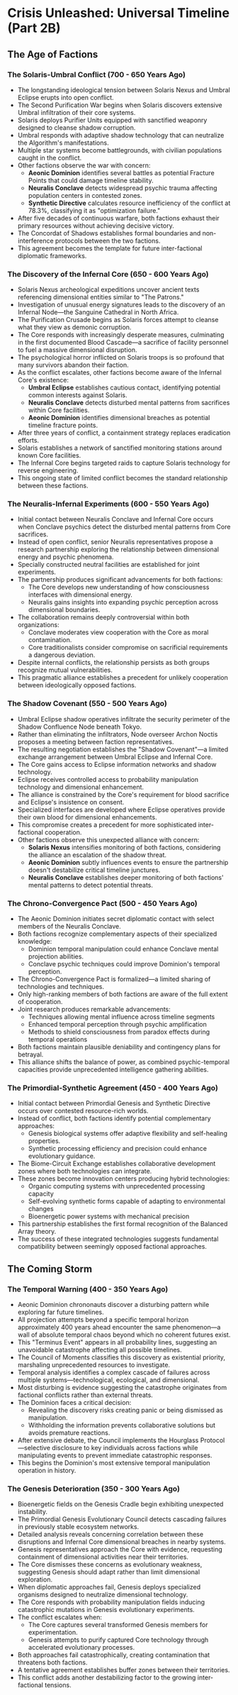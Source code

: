 # Crisis Unleashed: Universal Timeline (Part 2B)

## The Age of Factions

### The Solaris-Umbral Conflict (700 - 650 Years Ago)

- The longstanding ideological tension between Solaris Nexus and Umbral Eclipse erupts into open conflict.
- The Second Purification War begins when Solaris discovers extensive Umbral infiltration of their core systems.
- Solaris deploys Purifier Units equipped with sanctified weaponry designed to cleanse shadow corruption.
- Umbral responds with adaptive shadow technology that can neutralize the Algorithm's manifestations.
- Multiple star systems become battlegrounds, with civilian populations caught in the conflict.
- Other factions observe the war with concern:
  - **Aeonic Dominion** identifies several battles as potential Fracture Points that could damage timeline stability.
  - **Neuralis Conclave** detects widespread psychic trauma affecting population centers in contested zones.
  - **Synthetic Directive** calculates resource inefficiency of the conflict at 78.3%, classifying it as "optimization failure."
- After five decades of continuous warfare, both factions exhaust their primary resources without achieving decisive victory.
- The Concordat of Shadows establishes formal boundaries and non-interference protocols between the two factions.
- This agreement becomes the template for future inter-factional diplomatic frameworks.

### The Discovery of the Infernal Core (650 - 600 Years Ago)

- Solaris Nexus archeological expeditions uncover ancient texts referencing dimensional entities similar to "The Patrons."
- Investigation of unusual energy signatures leads to the discovery of an Infernal Node—the Sanguine Cathedral in North Africa.
- The Purification Crusade begins as Solaris forces attempt to cleanse what they view as demonic corruption.
- The Core responds with increasingly desperate measures, culminating in the first documented Blood Cascade—a sacrifice of facility personnel to fuel a massive dimensional disruption.
- The psychological horror inflicted on Solaris troops is so profound that many survivors abandon their faction.
- As the conflict escalates, other factions become aware of the Infernal Core's existence:
  - **Umbral Eclipse** establishes cautious contact, identifying potential common interests against Solaris.
  - **Neuralis Conclave** detects disturbed mental patterns from sacrifices within Core facilities.
  - **Aeonic Dominion** identifies dimensional breaches as potential timeline fracture points.
- After three years of conflict, a containment strategy replaces eradication efforts.
- Solaris establishes a network of sanctified monitoring stations around known Core facilities.
- The Infernal Core begins targeted raids to capture Solaris technology for reverse engineering.
- This ongoing state of limited conflict becomes the standard relationship between these factions.

### The Neuralis-Infernal Experiments (600 - 550 Years Ago)

- Initial contact between Neuralis Conclave and Infernal Core occurs when Conclave psychics detect the disturbed mental patterns from Core sacrifices.
- Instead of open conflict, senior Neuralis representatives propose a research partnership exploring the relationship between dimensional energy and psychic phenomena.
- Specially constructed neutral facilities are established for joint experiments.
- The partnership produces significant advancements for both factions:
  - The Core develops new understanding of how consciousness interfaces with dimensional energy.
  - Neuralis gains insights into expanding psychic perception across dimensional boundaries.
- The collaboration remains deeply controversial within both organizations:
  - Conclave moderates view cooperation with the Core as moral contamination.
  - Core traditionalists consider compromise on sacrificial requirements a dangerous deviation.
- Despite internal conflicts, the relationship persists as both groups recognize mutual vulnerabilities.
- This pragmatic alliance establishes a precedent for unlikely cooperation between ideologically opposed factions.

### The Shadow Covenant (550 - 500 Years Ago)

- Umbral Eclipse shadow operatives infiltrate the security perimeter of the Shadow Confluence Node beneath Tokyo.
- Rather than eliminating the infiltrators, Node overseer Archon Noctis proposes a meeting between faction representatives.
- The resulting negotiation establishes the "Shadow Covenant"—a limited exchange arrangement between Umbral Eclipse and Infernal Core.
- The Core gains access to Eclipse information networks and shadow technology.
- Eclipse receives controlled access to probability manipulation technology and dimensional enhancement.
- The alliance is constrained by the Core's requirement for blood sacrifice and Eclipse's insistence on consent.
- Specialized interfaces are developed where Eclipse operatives provide their own blood for dimensional enhancements.
- This compromise creates a precedent for more sophisticated inter-factional cooperation.
- Other factions observe this unexpected alliance with concern:
  - **Solaris Nexus** intensifies monitoring of both factions, considering the alliance an escalation of the shadow threat.
  - **Aeonic Dominion** subtly influences events to ensure the partnership doesn't destabilize critical timeline junctures.
  - **Neuralis Conclave** establishes deeper monitoring of both factions' mental patterns to detect potential threats.

### The Chrono-Convergence Pact (500 - 450 Years Ago)

- The Aeonic Dominion initiates secret diplomatic contact with select members of the Neuralis Conclave.
- Both factions recognize complementary aspects of their specialized knowledge:
  - Dominion temporal manipulation could enhance Conclave mental projection abilities.
  - Conclave psychic techniques could improve Dominion's temporal perception.
- The Chrono-Convergence Pact is formalized—a limited sharing of technologies and techniques.
- Only high-ranking members of both factions are aware of the full extent of cooperation.
- Joint research produces remarkable advancements:
  - Techniques allowing mental influence across timeline segments
  - Enhanced temporal perception through psychic amplification
  - Methods to shield consciousness from paradox effects during temporal operations
- Both factions maintain plausible deniability and contingency plans for betrayal.
- This alliance shifts the balance of power, as combined psychic-temporal capacities provide unprecedented intelligence gathering abilities.

### The Primordial-Synthetic Agreement (450 - 400 Years Ago)

- Initial contact between Primordial Genesis and Synthetic Directive occurs over contested resource-rich worlds.
- Instead of conflict, both factions identify potential complementary approaches:
  - Genesis biological systems offer adaptive flexibility and self-healing properties.
  - Synthetic processing efficiency and precision could enhance evolutionary guidance.
- The Biome-Circuit Exchange establishes collaborative development zones where both technologies can integrate.
- These zones become innovation centers producing hybrid technologies:
  - Organic computing systems with unprecedented processing capacity
  - Self-evolving synthetic forms capable of adapting to environmental changes
  - Bioenergetic power systems with mechanical precision
- This partnership establishes the first formal recognition of the Balanced Array theory.
- The success of these integrated technologies suggests fundamental compatibility between seemingly opposed factional approaches.

## The Coming Storm

### The Temporal Warning (400 - 350 Years Ago)

- Aeonic Dominion chrononauts discover a disturbing pattern while exploring far future timelines.
- All projection attempts beyond a specific temporal horizon approximately 400 years ahead encounter the same phenomenon—a wall of absolute temporal chaos beyond which no coherent futures exist.
- This "Terminus Event" appears in all probability lines, suggesting an unavoidable catastrophe affecting all possible timelines.
- The Council of Moments classifies this discovery as existential priority, marshaling unprecedented resources to investigate.
- Temporal analysis identifies a complex cascade of failures across multiple systems—technological, ecological, and dimensional.
- Most disturbing is evidence suggesting the catastrophe originates from factional conflicts rather than external threats.
- The Dominion faces a critical decision:
  - Revealing the discovery risks creating panic or being dismissed as manipulation.
  - Withholding the information prevents collaborative solutions but avoids premature reactions.
- After extensive debate, the Council implements the Hourglass Protocol—selective disclosure to key individuals across factions while manipulating events to prevent immediate catastrophic responses.
- This begins the Dominion's most extensive temporal manipulation operation in history.

### The Genesis Deterioration (350 - 300 Years Ago)

- Bioenergetic fields on the Genesis Cradle begin exhibiting unexpected instability.
- The Primordial Genesis Evolutionary Council detects cascading failures in previously stable ecosystem networks.
- Detailed analysis reveals concerning correlation between these disruptions and Infernal Core dimensional breaches in nearby systems.
- Genesis representatives approach the Core with evidence, requesting containment of dimensional activities near their territories.
- The Core dismisses these concerns as evolutionary weakness, suggesting Genesis should adapt rather than limit dimensional exploration.
- When diplomatic approaches fail, Genesis deploys specialized organisms designed to neutralize dimensional technology.
- The Core responds with probability manipulation fields inducing catastrophic mutations in Genesis evolutionary experiments.
- The conflict escalates when:
  - The Core captures several transformed Genesis members for experimentation.
  - Genesis attempts to purify captured Core technology through accelerated evolutionary processes.
- Both approaches fail catastrophically, creating contamination that threatens both factions.
- A tentative agreement establishes buffer zones between their territories.
- This conflict adds another destabilizing factor to the growing inter-factional tensions.
  